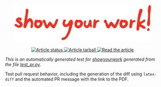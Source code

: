 <p align="center">
<a href="https://github.com/showyourwork/showyourwork">
<img width = "450" src="https://raw.githubusercontent.com/showyourwork/.github/main/images/showyourwork.png" alt="showyourwork"/>
</a>
<br>
<br>
<a href="https://github.com/showyourwork/test-pull-requests/actions/workflows/build.yml">
<img src="https://github.com/showyourwork/test-pull-requests/actions/workflows/build.yml/badge.svg?branch=main" alt="Article status"/>
</a>
<a href="https://github.com/showyourwork/test-pull-requests/raw/main-pdf/arxiv.tar.gz">
<img src="https://img.shields.io/badge/article-tarball-blue.svg?style=flat" alt="Article tarball"/>
</a>
<a href="https://github.com/showyourwork/test-pull-requests/raw/main-pdf/ms.pdf">
<img src="https://img.shields.io/badge/article-pdf-blue.svg?style=flat" alt="Read the article"/>
</a>
</p>

*This is an automatically generated test for [showyourwork](https://github.com/showyourwork/showyourwork) generated from the file [test_pr.py](https://github.com/showyourwork/showyourwork/blob/main/tests/test_pr.py).*


Test pull request behavior, including the generation of the diff using
``latex-diff`` and the automated PR message with the link to the PDF.


